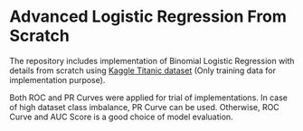 # Advanced Logistic Regression From Scratch

The repository includes implementation of Binomial Logistic Regression with details from scratch using [Kaggle Titanic dataset](https://www.kaggle.com/c/titanic/data) (Only training data for implementation purpose).

Both ROC and PR Curves were applied for trial of implementations. In case of high dataset class imbalance, PR Curve can be used. Otherwise, ROC Curve and AUC Score is a good choice of model evaluation.
